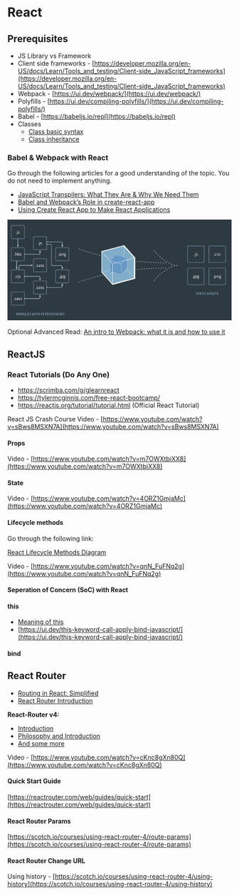 # React

## Prerequisites

- JS Library vs Framework
- Client side frameworks - [https://developer.mozilla.org/en-US/docs/Learn/Tools_and_testing/Client-side_JavaScript_frameworks](https://developer.mozilla.org/en-US/docs/Learn/Tools_and_testing/Client-side_JavaScript_frameworks)
- Webpack - [https://ui.dev/webpack/](https://ui.dev/webpack/)
- Polyfills - [https://ui.dev/compiling-polyfills/](https://ui.dev/compiling-polyfills/)
- Babel - [https://babeljs.io/repl](https://babeljs.io/repl)
- Classes
  - [Class basic syntax](https://javascript.info/class)
  - [Class inheritance](https://javascript.info/class-inheritance)

### Babel & Webpack with React

Go through the following articles for a good understanding of the topic. You do not need to implement anything.

- [JavaScript Transpilers: What They Are & Why We Need Them](https://scotch.io/tutorials/javascript-transpilers-what-they-are-why-we-need-them)
- [Babel and Webpack’s Role in create-react-app](https://medium.com/@imrobinkim/babel-and-webpacks-role-in-create-react-app-3a827ad460a2)
- [Using Create React App to Make React Applications](https://scotch.io/starters/react/using-create-react-app-to-make-react-applications)

![babel](./babel.png "babel")

Optional Advanced Read:
[An intro to Webpack: what it is and how to use it](https://www.freecodecamp.org/news/an-intro-to-webpack-what-it-is-and-how-to-use-it-8304ecdc3c60/)


## ReactJS

### React Tutorials (Do Any One)

- https://scrimba.com/g/glearnreact
- https://tylermcginnis.com/free-react-bootcamp/
- https://reactjs.org/tutorial/tutorial.html (Official React Tutorial)

React JS Crash Course Video - [https://www.youtube.com/watch?v=sBws8MSXN7A](https://www.youtube.com/watch?v=sBws8MSXN7A)

#### Props
Video - [https://www.youtube.com/watch?v=m7OWXtbiXX8](https://www.youtube.com/watch?v=m7OWXtbiXX8)

#### State
Video - [https://www.youtube.com/watch?v=4ORZ1GmjaMc](https://www.youtube.com/watch?v=4ORZ1GmjaMc)

#### Lifecycle methods

Go through the following link:

[React Lifecycle Methods Diagram](https://projects.wojtekmaj.pl/react-lifecycle-methods-diagram/)

Video - [https://www.youtube.com/watch?v=qnN_FuFNq2g](https://www.youtube.com/watch?v=qnN_FuFNq2g)

#### Seperation of Concern (SoC) with React

#### this

- [Meaning of this](http://nicholasjohnson.com/javascript/javascript-for-programmers/exercises/meaning-of-this/)
- [https://ui.dev/this-keyword-call-apply-bind-javascript/](https://ui.dev/this-keyword-call-apply-bind-javascript/)

#### bind

## React Router

- [Routing in React: Simplified](https://dev.to/fimrandev/routing-in-react-simplified-28ma)
- [React Router Introduction](https://css-tricks.com/learning-react-router/)

**React-Router v4:**

- [Introduction](https://scotch.io/courses/using-react-router-4/introduction)
- [Philosophy and Introduction](https://ui.dev/react-router-v4-philosophy-introduction/)
- [And some more](https://css-tricks.com/react-router-4/)

Video - [https://www.youtube.com/watch?v=cKnc8gXn80Q](https://www.youtube.com/watch?v=cKnc8gXn80Q)

#### Quick Start Guide

[https://reactrouter.com/web/guides/quick-start](https://reactrouter.com/web/guides/quick-start)

#### React Router Params

[https://scotch.io/courses/using-react-router-4/route-params](https://scotch.io/courses/using-react-router-4/route-params)

#### React Router Change URL

Using history - [https://scotch.io/courses/using-react-router-4/using-history](https://scotch.io/courses/using-react-router-4/using-history)
